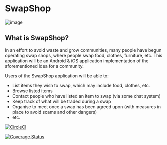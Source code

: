# SwapShop

![image](SwapShop/assets/Image/image.png)

## What is SwapShop?

In an effort to avoid waste and grow communities, many people have begun operating swap shops, where people swap food, clothes, furniture, etc. This application
will be an Android & iOS application implementation of the aforementioned idea for a community.

Users of the SwapShop application will be able to:

- List items they wish to swap, which may include food, clothes, etc.
- Browse listed items
- Contact people who have listed an item to swap (via some chat system)
- Keep track of what will be traded during a swap
- Organise to meet once a swap has been agreed upon (with measures in place to avoid scams and other dangers)
- etc.

[![CircleCI](https://dl.circleci.com/status-badge/img/gh/Swap-Shop/SwapShop/tree/main.svg?style=svg)](https://dl.circleci.com/status-badge/redirect/gh/Swap-Shop/SwapShop/tree/main)

[![Coverage Status](https://coveralls.io/repos/github/Swap-Shop/SwapShop/badge.svg?branch=main)](https://coveralls.io/github/Swap-Shop/SwapShop?branch=main)
